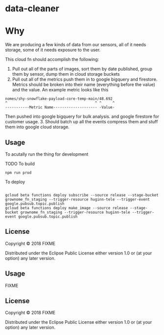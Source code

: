 # data-cleaner

# Why
We are producing a few kinds of data from our sensors, all of it needs storage, some of it needs exposure to the user.

This cloud fn should accomplish the following:

1. Pull out all of the parts of images, sort them by date published, group them by sensor, dump them in cloud storage buckets
2. Pull out all of the metrics push them in to google bigquery and firestore. Metrics should be broken into their name (everything before the value) and the value. An example metric looks like this
```
nomes/shy-snowflake-payload-core-temp-main/48.692
^                                        ^ ^     ^
-----------Metric Name-------------------- -Value-
```
Then pushed into google bigquery for bulk analysis. and google firestore for customer usage.
3. Should batch up all the events compress them and stuff them into google cloud storage.


## Usage
To acutally run the thing for development

TODO
To build
```
npm run prod
```

To deploy
```

gcloud beta functions deploy subscribe --source release --stage-bucket grownome_fn_staging --trigger-resource huginn-tele --trigger-event google.pubsub.topic.publish
gcloud beta functions deploy make_image --source release --stage-bucket grownome_fn_staging --trigger-resource huginn-tele --trigger-event google.pubsub.topic.publish

```

## License

Copyright © 2018 FIXME

Distributed under the Eclipse Public License either version 1.0 or (at
your option) any later version.

## Usage

FIXME

## License

Copyright © 2018 FIXME

Distributed under the Eclipse Public License either version 1.0 or (at
your option) any later version.
